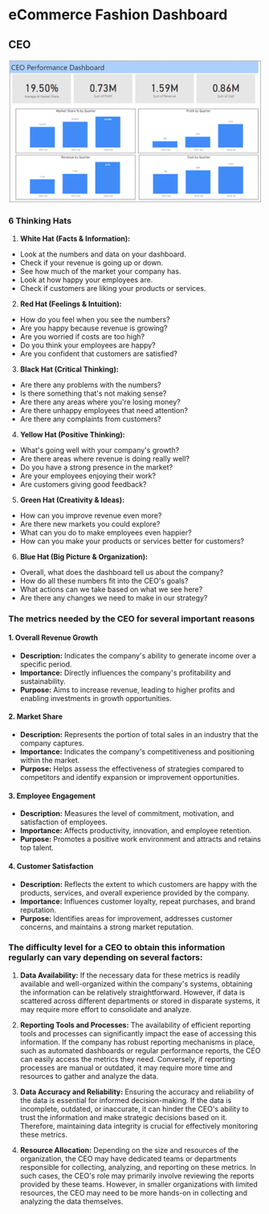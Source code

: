 # eCommerce Fashion Dashboard


## CEO
![test](screenshots/1_CEO.png)

### 6 Thinking Hats
1. **White Hat (Facts & Information):**
  - Look at the numbers and data on your dashboard.
  - Check if your revenue is going up or down.
  - See how much of the market your company has.
  - Look at how happy your employees are.
  - Check if customers are liking your products or services.

2. **Red Hat (Feelings & Intuition):**
  - How do you feel when you see the numbers?
  - Are you happy because revenue is growing?
  - Are you worried if costs are too high?
  - Do you think your employees are happy?
  - Are you confident that customers are satisfied?

3. **Black Hat (Critical Thinking):**
  - Are there any problems with the numbers?
  - Is there something that's not making sense?
  - Are there any areas where you're losing money?
  - Are there unhappy employees that need attention?
  - Are there any complaints from customers?

4. **Yellow Hat (Positive Thinking):**
  - What's going well with your company's growth?
  - Are there areas where revenue is doing really well?
  - Do you have a strong presence in the market?
  - Are your employees enjoying their work?
  - Are customers giving good feedback?

5. **Green Hat (Creativity & Ideas):**
  - How can you improve revenue even more?
  - Are there new markets you could explore?
  - What can you do to make employees even happier?
  - How can you make your products or services better for customers?

6. **Blue Hat (Big Picture & Organization):**
  - Overall, what does the dashboard tell us about the company?
  - How do all these numbers fit into the CEO's goals?
  - What actions can we take based on what we see here?
  - Are there any changes we need to make in our strategy?


### The metrics needed by the CEO for several important reasons
#### 1. Overall Revenue Growth

- **Description:** Indicates the company's ability to generate income over a specific period.
- **Importance:** Directly influences the company's profitability and sustainability.
- **Purpose:** Aims to increase revenue, leading to higher profits and enabling investments in growth opportunities.

#### 2. Market Share

- **Description:** Represents the portion of total sales in an industry that the company captures.
- **Importance:** Indicates the company's competitiveness and positioning within the market.
- **Purpose:** Helps assess the effectiveness of strategies compared to competitors and identify expansion or improvement opportunities.

#### 3. Employee Engagement

- **Description:** Measures the level of commitment, motivation, and satisfaction of employees.
- **Importance:** Affects productivity, innovation, and employee retention.
- **Purpose:** Promotes a positive work environment and attracts and retains top talent.

#### 4. Customer Satisfaction

- **Description:** Reflects the extent to which customers are happy with the products, services, and overall experience provided by the company.
- **Importance:** Influences customer loyalty, repeat purchases, and brand reputation.
- **Purpose:** Identifies areas for improvement, addresses customer concerns, and maintains a strong market reputation.

### The difficulty level for a CEO to obtain this information regularly can vary depending on several factors:

1. **Data Availability:** If the necessary data for these metrics is readily available and well-organized within the company's systems, obtaining the information can be relatively straightforward. However, if data is scattered across different departments or stored in disparate systems, it may require more effort to consolidate and analyze.

2. **Reporting Tools and Processes:** The availability of efficient reporting tools and processes can significantly impact the ease of accessing this information. If the company has robust reporting mechanisms in place, such as automated dashboards or regular performance reports, the CEO can easily access the metrics they need. Conversely, if reporting processes are manual or outdated, it may require more time and resources to gather and analyze the data.

3. **Data Accuracy and Reliability:** Ensuring the accuracy and reliability of the data is essential for informed decision-making. If the data is incomplete, outdated, or inaccurate, it can hinder the CEO's ability to trust the information and make strategic decisions based on it. Therefore, maintaining data integrity is crucial for effectively monitoring these metrics.

4. **Resource Allocation:** Depending on the size and resources of the organization, the CEO may have dedicated teams or departments responsible for collecting, analyzing, and reporting on these metrics. In such cases, the CEO's role may primarily involve reviewing the reports provided by these teams. However, in smaller organizations with limited resources, the CEO may need to be more hands-on in collecting and analyzing the data themselves.
